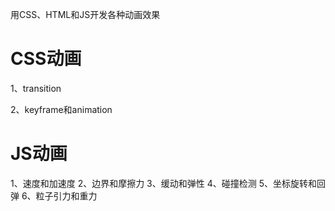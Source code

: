 用CSS、HTML和JS开发各种动画效果

# CSS动画
1、transition

2、keyframe和animation


# JS动画
1、速度和加速度
2、边界和摩擦力
3、缓动和弹性
4、碰撞检测
5、坐标旋转和回弹
6、粒子引力和重力
